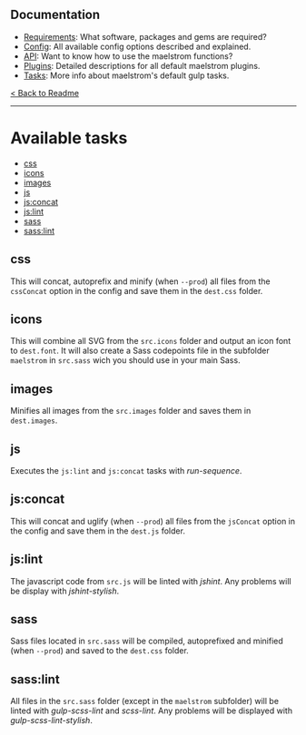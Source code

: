 ## Documentation
- [Requirements][docs-requirements]: What software, packages and gems are required?
- [Config][docs-config]: All available config options described and explained.
- [API][docs-api]: Want to know how to use the maelstrom functions?
- [Plugins][docs-plugins]: Detailed descriptions for all default maelstrom plugins.
- [Tasks][docs-tasks]: More info about maelstrom's default gulp tasks.

[< Back to Readme](../README.md)

[docs-requirements]: requirements.md
[docs-config]: config.md
[docs-api]: api.md
[docs-plugins]: plugins.md
[docs-tasks]: tasks.md

--------------------------------------------------------------------------------

# Available tasks

- [css][task-css]
- [icons][task-icons]
- [images][task-images]
- [js][task-js]
- [js:concat][task-jsconcat]
- [js:lint][task-jslint]
- [sass][task-sass]
- [sass:lint][task-sasslint]

## css
This will concat, autoprefix and minify (when `--prod`) all files from the `cssConcat` option in the config and save them in the `dest.css` folder.

## icons
This will combine all SVG from the `src.icons` folder and output an icon font to `dest.font`. It will also create a Sass codepoints file in the subfolder `maelstrom` in `src.sass` wich you should use in your main Sass.

## images
Minifies all images from the `src.images` folder and saves them in `dest.images`.

## js
Executes the `js:lint` and `js:concat` tasks with _run-sequence_.

## js:concat
This will concat and uglify (when `--prod`) all files from the `jsConcat` option in the config and save them in the `dest.js` folder.

## js:lint
The javascript code from `src.js` will be linted with _jshint_. Any problems will be display with _jshint-stylish_.

## sass
Sass files located in `src.sass` will be compiled, autoprefixed and minified (when `--prod`) and saved to the `dest.css` folder.

## sass:lint
All files in the `src.sass` folder (except in the `maelstrom` subfolder) will be linted with _gulp-scss-lint_ and _scss-lint_. Any problems will be displayed with _gulp-scss-lint-stylish_.

[task-css]: #task-css
[task-icons]: #task-icons
[task-images]: #task-images
[task-js]: #task-js
[task-jsconcat]: #task-jsconcat
[task-jslint]: #task-jslint
[task-sass]: #task-sass
[task-sasslint]: #task-sasslint
